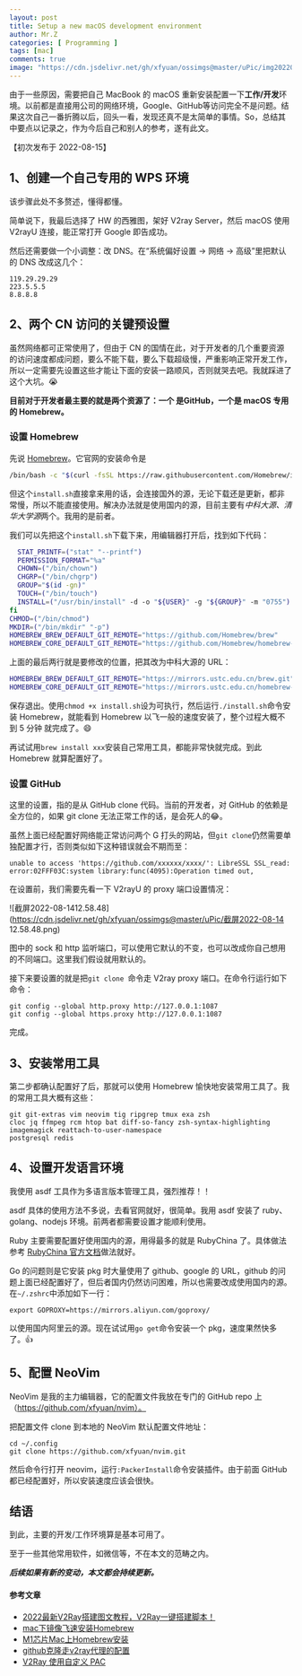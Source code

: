 ```yaml
---
layout: post
title: Setup a new macOS development environment
author: Mr.Z
categories: [ Programming ]
tags: [mac]
comments: true
image: "https://cdn.jsdelivr.net/gh/xfyuan/ossimgs@master/uPic/img20220815.jpeg"
---
```


由于一些原因，需要把自己 MacBook 的 macOS 重新安装配置一下**工作/开发**环境。以前都是直接用公司的网络环境，Google、GitHub等访问完全不是问题。结果这次自己一番折腾以后，回头一看，发现还真不是太简单的事情。So，总结其中要点以记录之，作为今后自己和别人的参考，遂有此文。

【初次发布于 2022-08-15】

## 1、创建一个自己专用的 WPS 环境

该步骤此处不多赘述，懂得都懂。

简单说下，我最后选择了 HW 的西雅图，架好 V2ray Server，然后 macOS 使用 V2rayU 连接，能正常打开 Google 即告成功。

然后还需要做一个小调整：改 DNS。在“系统偏好设置 -> 网络 -> 高级”里把默认的 DNS 改成这几个：

```
119.29.29.29
223.5.5.5
8.8.8.8
```

## 2、两个 CN 访问的关键预设置

虽然网络都可正常使用了，但由于 CN 的国情在此，对于开发者的几个重要资源的访问速度都成问题，要么不能下载，要么下载超级慢，严重影响正常开发工作，所以一定需要先设置这些才能让下面的安装一路顺风，否则就哭去吧。我就踩进了这个大坑。😭

**目前对于开发者最主要的就是两个资源了：一个 是GitHub，一个是 macOS 专用的 Homebrew。**

### 设置 Homebrew

先说 [Homebrew](https://brew.sh/)。它官网的安装命令是

```bash
/bin/bash -c "$(curl -fsSL https://raw.githubusercontent.com/Homebrew/install/HEAD/install.sh)"
```

但这个`install.sh`直接拿来用的话，会连接国外的源，无论下载还是更新，都非常慢，所以不能直接使用。解决办法就是使用国内的源，目前主要有*中科大源、清华大学源*两个。我用的是前者。

我们可以先把这个`install.sh`下载下来，用编辑器打开后，找到如下代码：

```sh
  STAT_PRINTF=("stat" "--printf")
  PERMISSION_FORMAT="%a"
  CHOWN=("/bin/chown")
  CHGRP=("/bin/chgrp")
  GROUP="$(id -gn)"
  TOUCH=("/bin/touch")
  INSTALL=("/usr/bin/install" -d -o "${USER}" -g "${GROUP}" -m "0755")
fi
CHMOD=("/bin/chmod")
MKDIR=("/bin/mkdir" "-p")
HOMEBREW_BREW_DEFAULT_GIT_REMOTE="https://github.com/Homebrew/brew"
HOMEBREW_CORE_DEFAULT_GIT_REMOTE="https://github.com/Homebrew/homebrew-core"
```

上面的最后两行就是要修改的位置，把其改为中科大源的 URL：

```sh
HOMEBREW_BREW_DEFAULT_GIT_REMOTE="https://mirrors.ustc.edu.cn/brew.git"
HOMEBREW_CORE_DEFAULT_GIT_REMOTE="https://mirrors.ustc.edu.cn/homebrew-core.git"
```

保存退出。使用`chmod +x install.sh`设为可执行，然后运行`./install.sh`命令安装 Homebrew，就能看到 Homebrew 以飞一般的速度安装了，整个过程大概不到 5 分钟 就完成了。😄

再试试用`brew install xxx`安装自己常用工具，都能非常快就完成。到此 Homebrew 就算配置好了。

### 设置 GitHub

这里的设置，指的是从 GitHub clone 代码。当前的开发者，对 GitHub 的依赖是全方位的，如果 git clone 无法正常工作的话，是会死人的😂。

虽然上面已经配置好网络能正常访问两个 G 打头的网站，但`git clone`仍然需要单独配置才行，否则类似如下这种错误就会不期而至：

```
unable to access 'https://github.com/xxxxxx/xxxx/': LibreSSL SSL_read: error:02FFF03C:system library:func(4095):Operation timed out,
```

在设置前，我们需要先看一下 V2rayU 的 proxy 端口设置情况：

![截屏2022-08-1412.58.48](https://cdn.jsdelivr.net/gh/xfyuan/ossimgs@master/uPic/截屏2022-08-14 12.58.48.png)

图中的 sock 和 http 监听端口，可以使用它默认的不变，也可以改成你自己想用的不同端口。这里我们假设就用默认的。

接下来要设置的就是把`git clone `命令走 V2ray proxy 端口。在命令行运行如下命令：

```
git config --global http.proxy http://127.0.0.1:1087
git config --global https.proxy http://127.0.0.1:1087
```

完成。

## 3、安装常用工具

第二步都确认配置好了后，那就可以使用 Homebrew 愉快地安装常用工具了。我的常用工具大概有这些：

```
git git-extras vim neovim tig ripgrep tmux exa zsh
cloc jq ffmpeg rcm htop bat diff-so-fancy zsh-syntax-highlighting
imagemagick reattach-to-user-namespace
postgresql redis
```

## 4、设置开发语言环境

我使用 asdf 工具作为多语言版本管理工具，强烈推荐！！

asdf 具体的使用方法不多说，去看官网就好，很简单。我用 asdf 安装了 ruby、golang、nodejs 环境。前两者都需要设置才能顺利使用。

Ruby 主要需要配置好使用国内的源，用得最多的就是 RubyChina 了。具体做法参考 [RubyChina 官方文档](https://gems.ruby-china.com/)做法就好。

Go 的问题则是它安装 pkg 时大量使用了 github、google 的 URL，github 的问题上面已经配置好了，但后者国内仍然访问困难，所以也需要改成使用国内的源。在`~/.zshrc`中添加如下一行：

```
export GOPROXY=https://mirrors.aliyun.com/goproxy/
```

以使用国内阿里云的源。现在试试用`go get`命令安装一个 pkg，速度果然快多了。👍

## 5、配置 NeoVim

NeoVim 是我的主力编辑器，它的配置文件我放在专门的 GitHub repo 上（https://github.com/xfyuan/nvim）。

把配置文件 clone 到本地的 NeoVim 默认配置文件地址：

```
cd ~/.config
git clone https://github.com/xfyuan/nvim.git
```

然后命令行打开 neovim，运行`:PackerInstall`命令安装插件。由于前面 GitHub 都已经配置好，所以安装速度应该会很快。

## 结语

到此，主要的开发/工作环境算是基本可用了。

至于一些其他常用软件，如微信等，不在本文的范畴之内。

***后续如果有新的变动，本文都会持续更新。***

#### 参考文章

- [2022最新V2Ray搭建图文教程，V2Ray一键搭建脚本！](https://www.itblogcn.com/article/1501.html)
- [mac下镜像飞速安装Homebrew](https://zhuanlan.zhihu.com/p/90508170)
- [M1芯片Mac上Homebrew安装](https://zhuanlan.zhihu.com/p/341831809)
- [github克隆走v2ray代理的配置](https://www.cuger.top/github%E5%85%8B%E9%9A%86%E8%B5%B0v2ray%E4%BB%A3%E7%90%86%E7%9A%84%E9%85%8D%E7%BD%AE/)
- [V2Ray 使用自定义 PAC](https://tr0py.github.io/V2Ray-PAC-Solution/)
